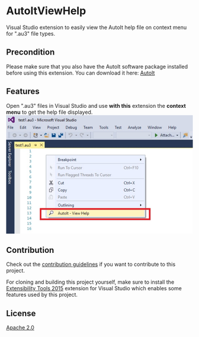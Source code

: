 # AutoItViewHelp
Visual Studio extension to easily view the AutoIt help file on context menu for ".au3" file types.

## Precondition
Please make sure that you also have the AutoIt software package installed before using this extension.
You can download it here: [AutoIt](https://www.autoitscript.com/site/autoit/downloads) 

## Features
Open ".au3" files in Visual Studio and use **with this** extension the **context menu** to get the help file displayed.
![ContextMenu](Images/ContextMenu.png)


## Contribution
Check out the [contribution guidelines](Contributing.md)
if you want to contribute to this project.

For cloning and building this project yourself, make sure
to install the
[Extensibility Tools 2015](https://visualstudiogallery.msdn.microsoft.com/ab39a092-1343-46e2-b0f1-6a3f91155aa6)
extension for Visual Studio which enables some features
used by this project.

## License
[Apache 2.0](LICENSE)
